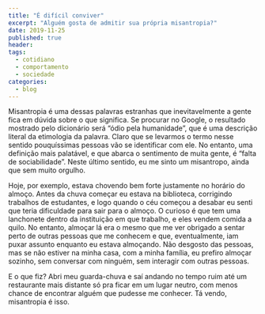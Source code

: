 ```yaml
---
title: "É difícil conviver"
excerpt: "Alguém gosta de admitir sua própria misantropia?"
date: 2019-11-25
published: true
header:
tags: 
  - cotidiano
  - comportamento
  - sociedade
categories:
  - blog
---
```


Misantropia é uma dessas palavras estranhas que inevitavelmente a gente fica em dúvida sobre o que significa. Se procurar no Google, o resultado mostrado pelo dicionário será “ódio pela humanidade”, que é uma descrição literal da etimologia da palavra. Claro que se levarmos o termo nesse sentido pouquíssimas pessoas vão se identificar com ele. No entanto, uma definição mais palatável, e que abarca o sentimento de muita gente, é “falta de sociabilidade”. Neste último sentido, eu me sinto um misantropo, ainda que sem muito orgulho.

Hoje, por exemplo, estava chovendo bem forte justamente no horário do almoço. Antes da chuva começar eu estava na biblioteca, corrigindo trabalhos de estudantes, e logo quando o céu começou a desabar eu senti que teria dificuldade para sair para o almoço. O curioso é que tem uma lanchonete dentro da instituição em que trabalho, e eles vendem comida a quilo. No entanto, almoçar lá era o mesmo que me ver obrigado a sentar perto de outras pessoas que me conhecem e que, eventualmente, iam puxar assunto enquanto eu estava almoçando. Não desgosto das pessoas, mas se não estiver na minha casa, com a minha família, eu prefiro almoçar sozinho, sem conversar com ninguém, sem interagir com outras pessoas.

E o que fiz? Abri meu guarda-chuva e saí andando no tempo ruim até um restaurante mais distante só pra ficar em um lugar neutro, com menos chance de encontrar alguém que pudesse me conhecer. Tá vendo, misantropia é isso.
